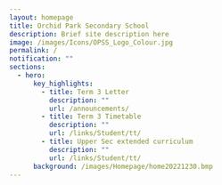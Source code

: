 ```yaml
---
layout: homepage
title: Orchid Park Secondary School
description: Brief site description here
image: /images/Icons/OPSS_Logo_Colour.jpg
permalink: /
notification: ""
sections:
  - hero:
      key_highlights:
        - title: Term 3 Letter
          description: ""
          url: /announcements/
        - title: Term 3 Timetable
          description: ""
          url: /links/Student/tt/
        - title: Upper Sec extended curriculum
          description: ""
          url: /links/Student/tt/
      background: /images/Homepage/home20221230.bmp
---
```

